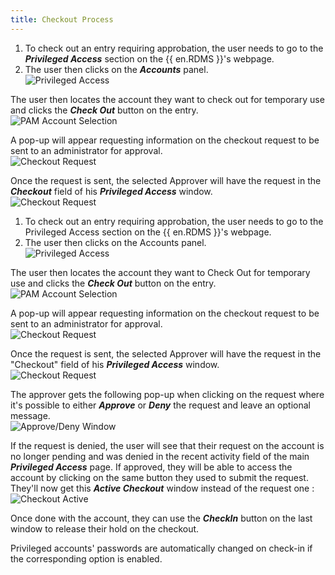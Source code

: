 ```yaml
---
title: Checkout Process
---
```

1. To check out an entry requiring approbation, the user needs to go to the ***Privileged Access*** section on the {{ en.RDMS }}'s webpage. 
1. The user then clicks on the ***Accounts*** panel.  
![Privileged Access](/img/en/server/ServerUs6001.png) 

The user then locates the account they want to check out for temporary use and clicks the ***Check Out*** button on the entry.  
![PAM Account Selection](/img/en/server/ServerUs6002.png) 

A pop-up will appear requesting information on the checkout request to be sent to an administrator for approval.  
![Checkout Request](/img/en/server/ServerUs6003.png) 

Once the request is sent, the selected Approver will have the request in the ***Checkout*** field of his ***Privileged Access*** window.  
![Checkout Request](/img/en/server/ServerUs6004.png) 

1. To check out an entry requiring approbation, the user needs to go to the Privileged Access section on the {{ en.RDMS }}'s webpage. 
1. The user then clicks on the Accounts panel.  
![Privileged Access](/img/en/server/ServerUs6001.png) 

The user then locates the account they want to Check Out for temporary use and clicks the ***Check Out*** button on the entry.  
![PAM Account Selection](/img/en/server/ServerUs6002.png) 

A pop-up will appear requesting information on the checkout request to be sent to an administrator for approval.  
![Checkout Request](/img/en/server/ServerUs6003.png) 

Once the request is sent, the selected Approver will have the request in the "Checkout" field of his ***Privileged Access*** window.  
![Checkout Request](/img/en/server/ServerUs6004.png) 

The approver gets the following pop-up when clicking on the request where it's possible to either ***Approve*** or ***Deny*** the request and leave an optional message.  
![Approve/Deny Window](/img/en/server/ServerUs6005.png) 

If the request is denied, the user will see that their request on the account is no longer pending and was denied in the recent activity field of the main ***Privileged Access*** page. If approved, they will be able to access the account by clicking on the same button they used to submit the request. They'll now get this ***Active Checkout*** window instead of the request one :  
![Checkout Active](/img/en/server/ServerUs6006.png) 

Once done with the account, they can use the ***CheckIn*** button on the last window to release their hold on the checkout.  

Privileged accounts' passwords are automatically changed on check-in if the corresponding option is enabled. 
